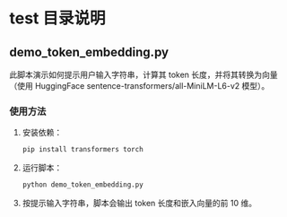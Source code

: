 # test 目录说明

## demo_token_embedding.py

此脚本演示如何提示用户输入字符串，计算其 token 长度，并将其转换为向量（使用 HuggingFace sentence-transformers/all-MiniLM-L6-v2 模型）。

### 使用方法

1. 安装依赖：
   ```bash
   pip install transformers torch
   ```
2. 运行脚本：
   ```bash
   python demo_token_embedding.py
   ```
3. 按提示输入字符串，脚本会输出 token 长度和嵌入向量的前 10 维。
